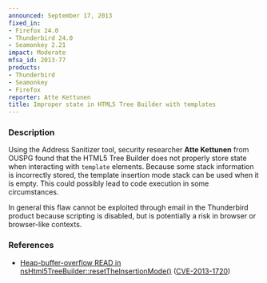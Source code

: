 ```yaml
---
announced: September 17, 2013
fixed_in:
- Firefox 24.0
- Thunderbird 24.0
- Seamonkey 2.21
impact: Moderate
mfsa_id: 2013-77
products:
- Thunderbird
- Seamonkey
- Firefox
reporter: Atte Kettunen
title: Improper state in HTML5 Tree Builder with templates
---
```


<h3>Description</h3>

<p>Using the Address Sanitizer tool, security researcher <strong>Atte
Kettunen</strong> from OUSPG found that the HTML5 Tree Builder does not properly
store state when interacting with <code>template</code> elements. Because some
stack information is incorrectly stored, the template insertion mode stack can
be used when it is empty. This could possibly lead to code execution in some
circumstances.</p>

<p class="note">In general this flaw cannot be exploited through email in the
Thunderbird product because scripting is disabled, but is potentially a risk in
browser or browser-like contexts.</p>


<h3>References</h3>

<ul>
  <li><a href="https://bugzilla.mozilla.org/show_bug.cgi?id=888820">
        Heap-buffer-overflow READ in
nsHtml5TreeBuilder::resetTheInsertionMode()</a> (<a href="http://cve.mitre.org/cgi-bin/cvename.cgi?name=CVE-2013-1720" class="ex-ref">CVE-2013-1720</a>)</li>
</ul>




